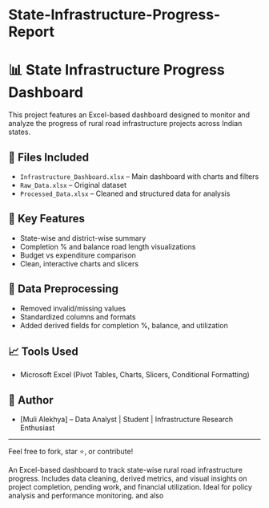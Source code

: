 # State-Infrastructure-Progress-Report
# 📊 State Infrastructure Progress Dashboard

This project features an Excel-based dashboard designed to monitor and analyze the progress of rural road infrastructure projects across Indian states.

## 📁 Files Included
- `Infrastructure_Dashboard.xlsx` – Main dashboard with charts and filters
- `Raw_Data.xlsx` – Original dataset
- `Processed_Data.xlsx` – Cleaned and structured data for analysis

## 📌 Key Features
- State-wise and district-wise summary
- Completion % and balance road length visualizations
- Budget vs expenditure comparison
- Clean, interactive charts and slicers

## 🔧 Data Preprocessing
- Removed invalid/missing values
- Standardized columns and formats
- Added derived fields for completion %, balance, and utilization

## 📈 Tools Used
- Microsoft Excel (Pivot Tables, Charts, Slicers, Conditional Formatting)

## 👤 Author
- [Muli Alekhya] – Data Analyst | Student | Infrastructure Research Enthusiast

---

Feel free to fork, star ⭐, or contribute!

An Excel-based dashboard to track state-wise rural road infrastructure progress. Includes data cleaning, derived metrics, and visual insights on project completion, pending work, and financial utilization. Ideal for policy analysis and performance monitoring. and also
